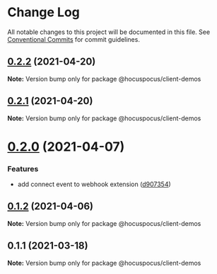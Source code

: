 # Change Log

All notable changes to this project will be documented in this file.
See [Conventional Commits](https://conventionalcommits.org) for commit guidelines.

## [0.2.2](https://github.com/ueberdosis/hocuspocus/compare/@hocuspocus/client-demos@0.2.1...@hocuspocus/client-demos@0.2.2) (2021-04-20)

**Note:** Version bump only for package @hocuspocus/client-demos





## [0.2.1](https://github.com/ueberdosis/hocuspocus/compare/@hocuspocus/client-demos@0.2.0...@hocuspocus/client-demos@0.2.1) (2021-04-20)

**Note:** Version bump only for package @hocuspocus/client-demos





# [0.2.0](https://github.com/ueberdosis/hocuspocus/compare/@hocuspocus/client-demos@0.1.2...@hocuspocus/client-demos@0.2.0) (2021-04-07)


### Features

* add connect event to webhook extension ([d907354](https://github.com/ueberdosis/hocuspocus/commit/d907354561ca31130061b6393c240598d67259b1))





## [0.1.2](https://github.com/ueberdosis/hocuspocus/compare/@hocuspocus/client-demos@0.1.1...@hocuspocus/client-demos@0.1.2) (2021-04-06)

**Note:** Version bump only for package @hocuspocus/client-demos





## 0.1.1 (2021-03-18)

**Note:** Version bump only for package @hocuspocus/client-demos
